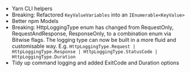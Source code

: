 *   Yarn CLI helpers
*   Breaking: Refactored `KeyValueVariables` into an `IEnumerable<KeyValue>`
*   Better npm Models
*   Breaking: HttpLoggingType enum has changed from RequestOnly, RequestAndResponse, ResponseOnly, to a combination enum via Bitwise flags. The logging type can now be built in a more fluid and customisable way. E.g. `HttpLoggingType.Request | HttpLoggingType.Response | HttpLoggingType.StatusCode | HttpLoggingType.Duration`
*   Tidy up command logging and added ExitCode and Duration options
